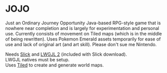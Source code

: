 # JOJO
Just an Ordinary Journey Opportunity
Java-based RPG-style game that is nowhere near completion and is largely for experimentation and personal use. Currently consists of movement on Tiled maps (which is in the middle of being rewritten). Uses Pokemon Emerald assets temporarily for ease of use and lack of original art (and art skill). Please don't sue me Nintendo.

Needs [Slick](http://slick.ninjacave.com/) and [LWGJL 2](http://legacy.lwjgl.org/) (included with Slick download).  
LWGJL natives must be setup.  
Uses [Tiled](https://www.mapeditor.org/) to create and generate world maps.
